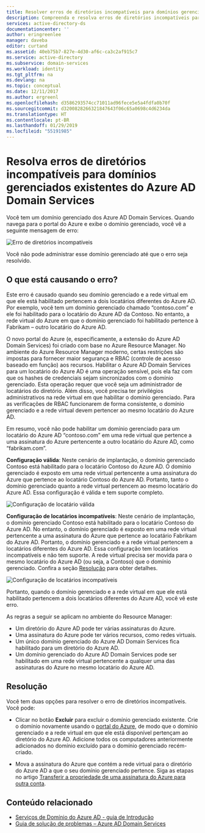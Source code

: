 ```yaml
---
title: Resolver erros de diretórios incompatíveis para domínios gerenciados do Azure AD Domain Services | Microsoft Docs
description: Compreenda e resolva erros de diretórios incompatíveis para domínios gerenciados existentes do Azure AD Domain Services
services: active-directory-ds
documentationcenter: ''
author: eringreenlee
manager: daveba
editor: curtand
ms.assetid: 40eb75b7-827e-4d30-af6c-ca3c2af915c7
ms.service: active-directory
ms.subservice: domain-services
ms.workload: identity
ms.tgt_pltfrm: na
ms.devlang: na
ms.topic: conceptual
ms.date: 12/11/2017
ms.author: ergreenl
ms.openlocfilehash: d3586293574cc71011ad96fece5e5a4fdfa0b70f
ms.sourcegitcommit: d3200828266321847643f06c65a0698c4d6234da
ms.translationtype: HT
ms.contentlocale: pt-BR
ms.lasthandoff: 01/29/2019
ms.locfileid: "55191985"
---
```

# <a name="resolve-mismatched-directory-errors-for-existing-azure-ad-domain-services-managed-domains"></a>Resolva erros de diretórios incompatíveis para domínios gerenciados existentes do Azure AD Domain Services
Você tem um domínio gerenciado dos Azure AD Domain Services. Quando navega para o portal do Azure e exibe o domínio gerenciado, você vê a seguinte mensagem de erro:

![Erro de diretórios incompatíveis](./media/getting-started/mismatched-tenant-error.png)

Você não pode administrar esse domínio gerenciado até que o erro seja resolvido.


## <a name="whats-causing-this-error"></a>O que está causando o erro?
Este erro é causado quando seu domínio gerenciado e a rede virtual em que ele está habilitado pertencem a dois locatários diferentes do Azure AD. Por exemplo, você tem um domínio gerenciado chamado “contoso.com” e ele foi habilitado para o locatário do Azure AD da Contoso. No entanto, a rede virtual do Azure em que o domínio gerenciado foi habilitado pertence à Fabrikam – outro locatário do Azure AD.

O novo portal do Azure (e, especificamente, a extensão do Azure AD Domain Services) foi criado com base no Azure Resource Manager. No ambiente do Azure Resource Manager moderno, certas restrições são impostas para fornecer maior segurança e RBAC (controle de acesso baseado em função) aos recursos. Habilitar o Azure AD Domain Services para um locatário do Azure AD é uma operação sensível, pois ela faz com que os hashes de credenciais sejam sincronizados com o domínio gerenciado. Esta operação requer que você seja um administrador de locatários do diretório. Além disso, você precisa ter privilégios administrativos na rede virtual em que habilitar o domínio gerenciado. Para as verificações de RBAC funcionarem de forma consistente, o domínio gerenciado e a rede virtual devem pertencer ao mesmo locatário do Azure AD.

Em resumo, você não pode habilitar um domínio gerenciado para um locatário do Azure AD “contoso.com” em uma rede virtual que pertence a uma assinatura do Azure pertencente a outro locatário do Azure AD, como “fabrikam.com”. 

**Configuração válida**: Neste cenário de implantação, o domínio gerenciado Contoso está habilitado para o locatário Contoso do Azure AD. O domínio gerenciado é exposto em uma rede virtual pertencente a uma assinatura do Azure que pertence ao locatário Contoso do Azure AD. Portanto, tanto o domínio gerenciado quanto a rede virtual pertencem ao mesmo locatário do Azure AD. Essa configuração é válida e tem suporte completo.

![Configuração de locatário válida](./media/getting-started/valid-tenant-config.png)

**Configuração de locatários incompatíveis**: Neste cenário de implantação, o domínio gerenciado Contoso está habilitado para o locatário Contoso do Azure AD. No entanto, o domínio gerenciado é exposto em uma rede virtual pertencente a uma assinatura do Azure que pertence ao locatário Fabrikam do Azure AD. Portanto, o domínio gerenciado e a rede virtual pertencem a locatários diferentes do Azure AD. Essa configuração tem locatários incompatíveis e não tem suporte. A rede virtual precisa ser movida para o mesmo locatário do Azure AD (ou seja, a Contoso) que o domínio gerenciado. Confira a seção [Resolução](#resolution) para obter detalhes.

![Configuração de locatários incompatíveis](./media/getting-started/mismatched-tenant-config.png)

Portanto, quando o domínio gerenciado e a rede virtual em que ele está habilitado pertencem a dois locatários diferentes do Azure AD, você vê este erro.

As regras a seguir se aplicam no ambiente do Resource Manager:
- Um diretório do Azure AD pode ter várias assinaturas do Azure.
- Uma assinatura do Azure pode ter vários recursos, como redes virtuais.
- Um único domínio gerenciado do Azure AD Domain Services fica habilitado para um diretório do Azure AD.
- Um domínio gerenciado do Azure AD Domain Services pode ser habilitado em uma rede virtual pertencente a qualquer uma das assinaturas do Azure no mesmo locatário do Azure AD.


## <a name="resolution"></a>Resolução
Você tem duas opções para resolver o erro de diretórios incompatíveis. Você pode:

- Clicar no botão **Excluir** para excluir o domínio gerenciado existente. Crie o domínio novamente usando o [portal do Azure](https://portal.azure.com), de modo que o domínio gerenciado e a rede virtual em que ele está disponível pertençam ao diretório do Azure AD. Adicione todos os computadores anteriormente adicionados no domínio excluído para o domínio gerenciado recém-criado.

- Mova a assinatura do Azure que contém a rede virtual para o diretório do Azure AD a que o seu domínio gerenciado pertence. Siga as etapas no artigo [Transferir a propriedade de uma assinatura do Azure para outra conta](../billing/billing-subscription-transfer.md).


## <a name="related-content"></a>Conteúdo relacionado
* [Serviços de Domínio do Azure AD - guia de Introdução](active-directory-ds-getting-started.md)
* [Guia de solução de problemas – Azure AD Domain Services](active-directory-ds-troubleshooting.md)
